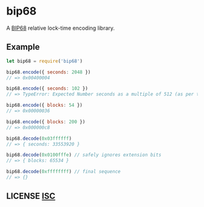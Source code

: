 # bip68

A [BIP68](https://github.com/bitcoin/bips/blob/master/bip-0068.mediawiki) relative lock-time encoding library.


## Example
``` javascript
let bip68 = require('bip68')

bip68.encode({ seconds: 2048 })
// => 0x00400004

bip68.encode({ seconds: 102 })
// => TypeError: Expected Number seconds as a multiple of 512 (as per the BIP)

bip68.encode({ blocks: 54 })
// => 0x00000036

bip68.encode({ blocks: 200 })
// => 0x000000c8

bip68.decode(0x03ffffff)
// => { seconds: 33553920 }

bip68.decode(0x0100fffe) // safely ignores extension bits
// => { blocks: 65534 }

bip68.decode(0xffffffff) // final sequence
// => {}
```


## LICENSE [ISC](LICENSE)
